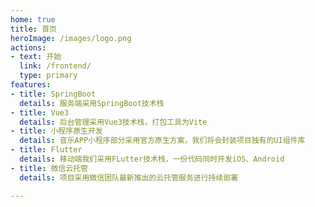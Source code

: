 ```yaml
---
home: true
title: 首页
heroImage: /images/logo.png
actions:
- text: 开始
  link: /frontend/
  type: primary
features:
- title: SpringBoot
  details: 服务端采用SpringBoot技术栈
- title: Vue3
  details: 后台管理采用Vue3技术栈，打包工具为Vite
- title: 小程序原生开发
  details: 音乐APP小程序部分采用官方原生方案，我们将会封装项目独有的UI组件库
- title: Flutter
  details: 移动端我们采用FLutter技术栈，一份代码同时开发iOS、Android
- title: 微信云托管
  details: 项目采用微信团队最新推出的云托管服务进行持续部署

---
```

